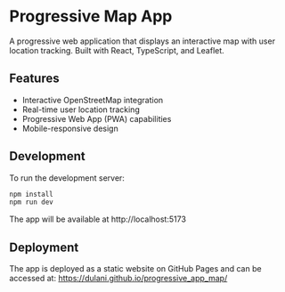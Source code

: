 # Progressive Map App

A progressive web application that displays an interactive map with user location tracking. Built with React, TypeScript, and Leaflet.

## Features

- Interactive OpenStreetMap integration
- Real-time user location tracking
- Progressive Web App (PWA) capabilities
- Mobile-responsive design

## Development

To run the development server:

```bash
npm install
npm run dev
```

The app will be available at http://localhost:5173

## Deployment

The app is deployed as a static website on GitHub Pages and can be accessed at:
https://dulani.github.io/progressive_app_map/

